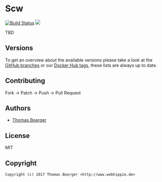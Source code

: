 # Scw

[![Build Status](https://github.dronehippie.de/api/badges/toolhippie/scw/status.svg)](https://github.dronehippie.de/toolhippie/scw)
[![](https://images.microbadger.com/badges/image/toolhippie/scw:latest.svg)](https://microbadger.com/images/toolhippie/scw:latest "Get your own image badge on microbadger.com")

TBD


## Versions

To get an overview about the available versions please take a look at the [GitHub branches](https://github.com/toolhippie/scw/branches/all) or our [Docker Hub tags](https://hub.docker.com/r/toolhippie/scw/tags/), these lists are always up to date.


## Contributing

Fork -> Patch -> Push -> Pull Request


## Authors

* [Thomas Boerger](https://github.com/tboerger)


## License

MIT


## Copyright

```
Copyright (c) 2017 Thomas Boerger <http://www.webhippie.de>
```
